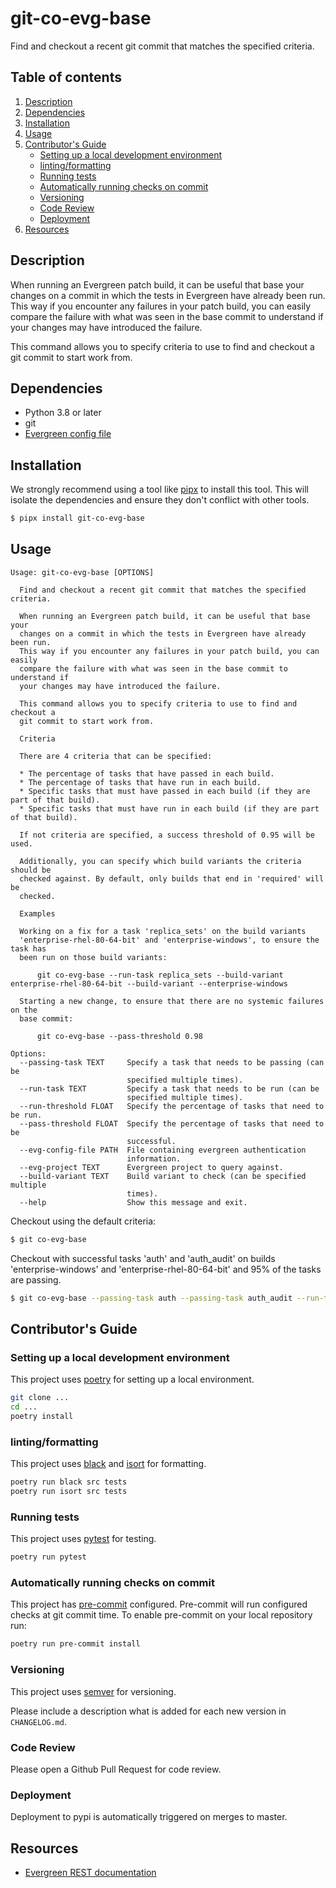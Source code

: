 # git-co-evg-base

Find and checkout a recent git commit that matches the specified criteria.

## Table of contents

1. [Description](#description)
2. [Dependencies](#dependencies)
3. [Installation](#installation)
4. [Usage](#usage)
5. [Contributor's Guide](#contributors-guide)
    - [Setting up a local development environment](#setting-up-a-local-development-environment)
    - [linting/formatting](#lintingformatting)
    - [Running tests](#running-tests)
    - [Automatically running checks on commit](#automatically-running-checks-on-commit)
    - [Versioning](#versioning)
    - [Code Review](#code-review)
    - [Deployment](#deployment)
6. [Resources](#resources)

## Description

When running an Evergreen patch build, it can be useful that base your
changes on a commit in which the tests in Evergreen have already been run.
This way if you encounter any failures in your patch build, you can easily
compare the failure with what was seen in the base commit to understand if
your changes may have introduced the failure.

This command allows you to specify criteria to use to find and checkout a
git commit to start work from.

## Dependencies

* Python 3.8 or later
* git
* [Evergreen config file](https://github.com/evergreen-ci/evergreen/wiki/Using-the-Command-Line-Tool#downloading-the-command-line-tool)

## Installation

We strongly recommend using a tool like [pipx](https://pypa.github.io/pipx/) to install
this tool. This will isolate the dependencies and ensure they don't conflict with other tools.

```bash
$ pipx install git-co-evg-base
```

## Usage

```
Usage: git-co-evg-base [OPTIONS]

  Find and checkout a recent git commit that matches the specified criteria.

  When running an Evergreen patch build, it can be useful that base your
  changes on a commit in which the tests in Evergreen have already been run.
  This way if you encounter any failures in your patch build, you can easily
  compare the failure with what was seen in the base commit to understand if
  your changes may have introduced the failure.

  This command allows you to specify criteria to use to find and checkout a
  git commit to start work from.

  Criteria

  There are 4 criteria that can be specified:

  * The percentage of tasks that have passed in each build. 
  * The percentage of tasks that have run in each build. 
  * Specific tasks that must have passed in each build (if they are part of that build). 
  * Specific tasks that must have run in each build (if they are part of that build).
  
  If not criteria are specified, a success threshold of 0.95 will be used.

  Additionally, you can specify which build variants the criteria should be
  checked against. By default, only builds that end in 'required' will be
  checked.

  Examples

  Working on a fix for a task 'replica_sets' on the build variants
  'enterprise-rhel-80-64-bit' and 'enterprise-windows', to ensure the task has
  been run on those build variants:

      git co-evg-base --run-task replica_sets --build-variant enterprise-rhel-80-64-bit --build-variant --enterprise-windows

  Starting a new change, to ensure that there are no systemic failures on the
  base commit:

      git co-evg-base --pass-threshold 0.98

Options:
  --passing-task TEXT     Specify a task that needs to be passing (can be
                          specified multiple times).
  --run-task TEXT         Specify a task that needs to be run (can be
                          specified multiple times).
  --run-threshold FLOAT   Specify the percentage of tasks that need to be run.
  --pass-threshold FLOAT  Specify the percentage of tasks that need to be
                          successful.
  --evg-config-file PATH  File containing evergreen authentication
                          information.
  --evg-project TEXT      Evergreen project to query against.
  --build-variant TEXT    Build variant to check (can be specified multiple
                          times).
  --help                  Show this message and exit.
```

Checkout using the default criteria:

```bash
$ git co-evg-base
```

Checkout with successful tasks 'auth' and 'auth_audit' on builds 'enterprise-windows' and 
'enterprise-rhel-80-64-bit' and 95% of the tasks are passing.

```bash
$ git co-evg-base --passing-task auth --passing-task auth_audit --run-threshold 0.95 --build-variant enterprise-windows --build-variant enterprise-rhel-80-64-bit
```

## Contributor's Guide

### Setting up a local development environment

This project uses [poetry](https://python-poetry.org/) for setting up a local environment.

```bash
git clone ...
cd ...
poetry install
```

### linting/formatting

This project uses [black](https://black.readthedocs.io/en/stable/) and 
[isort](https://pycqa.github.io/isort/) for formatting.

```bash
poetry run black src tests
poetry run isort src tests
```

### Running tests

This project uses [pytest](https://docs.pytest.org/en/6.2.x/) for testing.

```bash
poetry run pytest
```

### Automatically running checks on commit

This project has [pre-commit](https://pre-commit.com/) configured. Pre-commit will run 
configured checks at git commit time. To enable pre-commit on your local repository run:

```bash
poetry run pre-commit install
```

### Versioning

This project uses [semver](https://semver.org/) for versioning.

Please include a description what is added for each new version in `CHANGELOG.md`.

### Code Review

Please open a Github Pull Request for code review.

### Deployment

Deployment to pypi is automatically triggered on merges to master.

## Resources

* [Evergreen REST documentation](https://github.com/evergreen-ci/evergreen/wiki/REST-V2-Usage)
